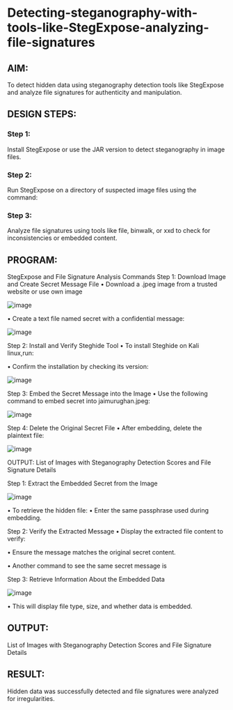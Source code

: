 # Detecting-steganography-with-tools-like-StegExpose-analyzing-file-signatures
## AIM:
To detect hidden data using steganography detection tools like StegExpose and analyze file signatures for authenticity and manipulation.

## DESIGN STEPS:

### Step 1:
Install StegExpose or use the JAR version to detect steganography in image files.

### Step 2:
Run StegExpose on a directory of suspected image files using the command:

### Step 3:
Analyze file signatures using tools like file, binwalk, or xxd to check for inconsistencies or embedded content.

## PROGRAM:
StegExpose and File Signature Analysis Commands
Step 1: Download Image and Create Secret Message File
• Download a .jpeg image from a trusted website or use own image

![image](https://github.com/user-attachments/assets/f8695d8e-559e-4a78-afe5-0a98d004f59d)

• Create a text file named secret with a confidential message:

![image](https://github.com/user-attachments/assets/6ae62f9c-ee46-4402-88b1-736e40d2c077)

Step 2: Install and Verify Steghide Tool
• To install Steghide on Kali linux,run:

• Confirm the installation by checking its version:

![image](https://github.com/user-attachments/assets/6c50ab2a-f0a3-4983-9216-67da855238ac)

Step 3: Embed the Secret Message into the Image
• Use the following command to embed secret into jaimurughan.jpeg:

![image](https://github.com/user-attachments/assets/01b1e52f-949f-4de2-ac44-5fd293de1e3f)

Step 4: Delete the Original Secret File
• After embedding, delete the plaintext file:

![image](https://github.com/user-attachments/assets/9923dbde-e820-41f4-8820-ca48c1fb4fee)

OUTPUT:
List of Images with Steganography Detection Scores and File Signature Details

Step 1: Extract the Embedded Secret from the Image

![image](https://github.com/user-attachments/assets/3fa0dcc9-9a27-43a3-a17c-8ee54ca4df38)

• To retrieve the hidden file: • Enter the same passphrase used during embedding.


Step 2: Verify the Extracted Message
• Display the extracted file content to verify:

• Ensure the message matches the original secret content.

• Another command to see the same secret message is

Step 3: Retrieve Information About the Embedded Data

![image](https://github.com/user-attachments/assets/c9ffbf93-218e-4226-b928-78f4f5f2d48f)

• This will display file type, size, and whether data is embedded.









## OUTPUT:
List of Images with Steganography Detection Scores and File Signature Details

## RESULT:
Hidden data was successfully detected and file signatures were analyzed for irregularities.
